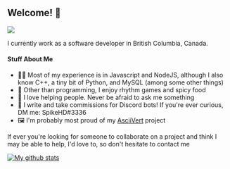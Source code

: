 <h2>Welcome! 👋</h2> 

<img src="https://gpvc.arturio.dev/SpikeHD" />

<p>
  I currently work as a software developer in British Columbia, Canada.
</p>

<h4>Stuff About Me</h4>
<ul>
  <li>👨‍💻 Most of my experience is in Javascript and NodeJS, although I also know C++, a tiny bit of Python, and MySQL (among some other things)</li>
  <li>🍲 Other than programming, I enjoy rhythm games and spicy food</li>
  <li>💙 I love helping people. Never be afraid to ask me something</li>
  <li>🤖 I write and take commissions for Discord bots! If you're ever curious, DM me: SpikeHD#3336</li>
  <li>🖼️ I'm probably most proud of my <a href="https://github.com/SpikeHD/AsciiVert">AsciiVert</a> project</li>
</ul>

<p>
  If ever you're looking for someone to collaborate on a project and think I may be able to help, I'd love to, so don't hesitate to contact me
</p>

[![My github stats](https://github-readme-stats.vercel.app/api?username=SpikeHD)](https://github.com/anuraghazra/github-readme-stats)
